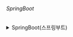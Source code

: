 ###### SpringBoot

<details>
<summary>SpringBoot(스프링부트)</summary>

- build 하기

mac
````
빌드 명령어 : ./gradlew clean build
jar 파일 경로 : 프로젝트 폴더 -> build 폴더 -> libs 폴더
````
</details>